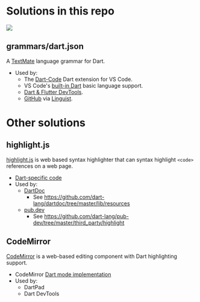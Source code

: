 # Solutions in this repo

![](https://github.com/dart-lang/dart-syntax-highlight/workflows/Dart/badge.svg)

## grammars/dart.json

A [TextMate](https://macromates.com/manual/en/language_grammars) language grammar for Dart.

* Used by:
  * The [Dart-Code](https://github.com/Dart-Code/Dart-Code) Dart extension for VS Code.
  * VS Code's [built-in Dart](https://github.com/microsoft/vscode/tree/main/extensions/dart) basic language support.
  * [Dart & Flutter DevTools](https://github.com/flutter/devtools).
  * [GitHub](https://github.com) via [Linguist](https://github.com/github/linguist).

# Other solutions

## highlight.js

[highlight.js](https://highlightjs.org/) is web based syntax highlighter that can syntax highlight `<code>` references on a web page.

* [Dart-specific code](https://github.com/highlightjs/highlight.js/blob/master/src/languages/dart.js)
* Used by:
  * [DartDoc](https://github.com/dart-lang/dartdoc)
    * See https://github.com/dart-lang/dartdoc/tree/master/lib/resources
  * [pub.dev](https://github.com/dart-lang/pub-dev/)
    * See https://github.com/dart-lang/pub-dev/tree/master/third_party/highlight

## CodeMirror

[CodeMirror](https://codemirror.net/) is a web-based editing component with Dart highlighting support.

* CodeMirror [Dart mode implementation](https://github.com/codemirror/CodeMirror/tree/master/mode/dart)
* Used by:
  * DartPad
  * Dart DevTools
